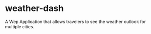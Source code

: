 # weather-dash
A Wep Application that allows travelers to see the weather outlook for multiple cities.
